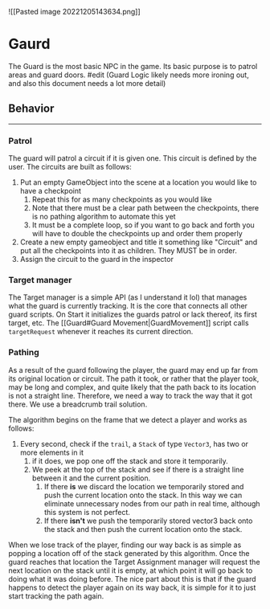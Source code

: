 ![[Pasted image 20221205143634.png]]
# Gaurd
The Guard is the most basic NPC in the game. Its basic purpose is to patrol areas and guard doors. #edit (Guard Logic likely needs more ironing out, and also this document needs a lot more detail) 

## Behavior
---
### Patrol
The guard will patrol a circuit if it is given one. This circuit is defined by the user. The circuits are built as follows:
1. Put an empty GameObject into the scene at a location you would like to have a checkpoint
	1. Repeat this for as many checkpoints as you would like
	2. Note that there must be a clear path between the checkpoints, there is no pathing algorithm to automate this yet
	3. It must be a complete loop, so if you want to go back and forth you will have to double the checkpoints up and order them properly
4. Create a new empty gameobject and title it something like "Circuit" and put all the checkpoints into it as children. They MUST be in order. 
5. Assign the circuit to the guard in the inspector

### Target manager
The Target manager is a simple API (as I understand it lol) that manages what the guard is currently tracking. It is the core that connects all other guard scripts. On Start it initializes the guards patrol or lack thereof, its first target, etc. The [[Guard#Guard Movement|GuardMovement]] script calls `targetRequest` whenever it reaches its current direction. 


### Pathing
As a result of the guard following the player, the guard may end up far from its original location or circuit. The path it took, or rather that the player took, may be long and complex, and quite likely that the path back to its location is not a straight line. Therefore, we need a way to track the way that it got there. We use a breadcrumb trail solution. 

The algorithm begins on the frame that we detect a player and works as follows:
1. Every second, check if the `trail`, a `Stack` of type `Vector3`, has two or more elements in it
	1. if it does, we pop one off the stack and store it temporarily. 
	2. We peek at the top of the stack and see if there is a straight line between it and the current position.
		1. If there **is** we discard the location we temporarily stored and push the current location onto the stack. In this way we can eliminate unnecessary nodes from our path in real time, although this system is not perfect. 
		2. If there **isn't** we push the temporarily stored vector3 back onto the stack and then push the current location onto the stack.

When we lose track of the player, finding our way back is as simple as popping a location off of the stack generated by this algorithm. Once the guard reaches that location the Target Assignment manager will request the next location on the stack until it is empty, at which point it will go back to doing what it was doing before. The nice part about this is that if the guard happens to detect the player again on its way back, it is simple for it to just start tracking the path again. 
